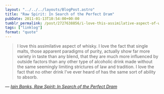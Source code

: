 ```yaml
---
layout: "../../../layouts/BlogPost.astro"
title: "Raw Spirit: In Search of the Perfect Dram"
pubDate: 2011-01-13T10:54:00+00:00
tumblr_permalink: /post/2727638856/i-love-this-assimilative-aspect-of-whisky-i-love
tags: ["linklog"]
format: "quote"
---
```


> I love this assimilative aspect of whisky. I love the fact that single malts, those apparent paradigms of purity, actually show far more variety in taste than any blend, that they are much more influenced by outside factors than any other type of alcoholic drink made without the same seemingly limiting strictures of law and tradition. I love the fact that no other drink I’ve ever heard of has the same sort of ability to absorb.

— <cite>[Iain Banks, _Raw Spirit: In Search of the Perfect Dram_](https://www.goodreads.com/book/show/567702.Raw_Spirit)</cite>
